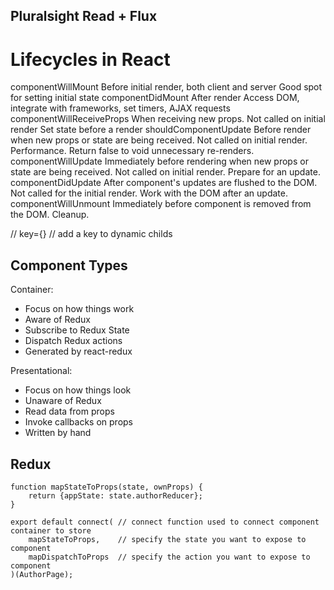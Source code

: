 ## Pluralsight Read + Flux 

# Lifecycles in React
componentWillMount
	Before initial render, both client and server
	Good spot for setting initial state
componentDidMount
	After render
	Access DOM, integrate with frameworks, set timers, AJAX requests
componentWillReceiveProps
	When receiving new props. Not called on initial render
	Set state before a render
shouldComponentUpdate
	Before render when new props or state are being received. Not called on initial render.
	Performance. Return false to void unnecessary re-renders.
componentWillUpdate
	Immediately before rendering when new props or state are being received. Not called on initial render.
	Prepare for an update.
componentDidUpdate
	After component's updates are flushed to the DOM. Not called for the initial render.
	Work with the DOM after an update.
componentWillUnmount
	Immediately before component is removed from the DOM.
	Cleanup.

//
key={} // add a key to dynamic childs

## Component Types
Container: 
- Focus on how things work
- Aware of Redux
- Subscribe to Redux State
- Dispatch Redux actions
- Generated by react-redux

Presentational:
- Focus on how things look
- Unaware of Redux
- Read data from props
- Invoke callbacks on props
- Written by hand

## Redux
```
function mapStateToProps(state, ownProps) {
	return {appState: state.authorReducer};
}
```

```
export default connect(	// connect function used to connect component container to store
	mapStateToProps,	// specify the state you want to expose to component
	mapDispatchToProps	// specify the action you want to expose to component
)(AuthorPage);

```